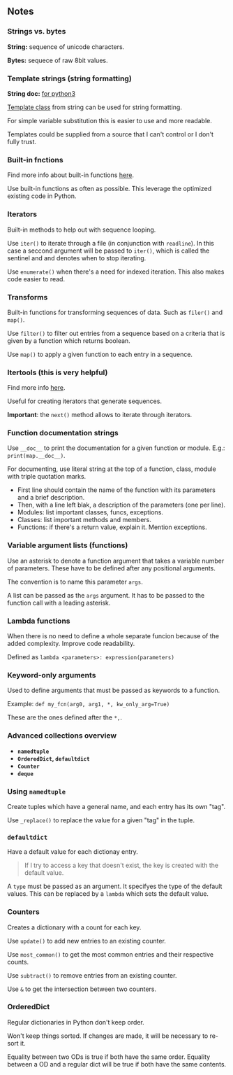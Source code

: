 ## Notes

### Strings vs. bytes

**String:** sequence of unicode characters.  

**Bytes:** sequece of raw 8bit values.

### Template strings (string formatting)

**String doc:** [for python3](https://docs.python.org/3/library/string.html) 

[Template class](https://docs.python.org/3/library/string.html#template-strings) from string can be used for string formatting.

For simple variable substitution this is easier to use and more readable.

Templates could be supplied from a source that I can't control or I don't fully trust.

### Built-in fnctions

Find more info about built-in functions [here](https://docs.python.org/3/library/functions.html).

Use built-in functions as often as possible. This leverage the optimized existing code in Python.

### Iterators

Built-in methods to help out with sequence looping.

Use `iter()` to iterate through a file (in conjunction with `readline`).
In this case a seccond argument will be passed to `iter()`, which is called
the sentinel and and denotes when to stop iterating.

Use `enumerate()` when there's a need for indexed iteration. This also makes code easier to read.

### Transforms

Built-in functions for transforming sequences of data. Such as `filer()` and `map()`.

Use `filter()` to filter out entries from a sequence based on a criteria that is given
by a function which returns boolean.

Use `map()` to apply a given function to each entry in a sequence.

### Itertools (this is very helpful)

Find more info [here](https://docs.python.org/3/library/itertools.html).

Useful for creating iterators that generate sequences.

**Important**: the `next()` method allows to iterate through iterators.

### Function documentation strings

Use `__doc__` to print the documentation for a given function or module. E.g.: `print(map.__doc__)`.

For documenting, use literal string at the top of a function, class, module with triple quotation marks.

- First line should contain the name of the function with its parameters and a brief description.
- Then, with a line left blak, a description of the parameters (one per line).
- Modules: list important classes, funcs, exceptions.
- Classes: list important methods and members.
- Functions: if there's a return value, explain it. Mention exceptions.

### Variable argument lists (functions)

Use an asterisk to denote a function argument that takes a variable number of parameters.
These have to be defined after any positional arguments.

The convention is to name this parameter `args`.

A list can be passed as the `args` argument. It has to be passed to the function call with a leading asterisk.

### Lambda functions

When there is no need to define a whole separate funcion because of the added complexity. Improve code readability.

Defined as `lambda <parameters>: expression(parameters)`

### Keyword-only arguments

Used to define arguments that must be passed as keywords to a function.

Example: `def my_fcn(arg0, arg1, *, kw_only_arg=True)`

These are the ones defined after the `*,`.

### Advanced collections overview

- **`namedtuple`**
- **`OrderedDict`, `defaultdict`**
- **`Counter`**
- **`deque`**

### Using `namedtuple`

Create tuples which have a general name, and each entry has its own "tag".

Use `_replace()` to replace the value for a given "tag" in the tuple.

### `defaultdict`

Have a default value for each dictionay entry.

> If I try to access a key that doesn't exist, the key is created with the default value.

A `type` must be passed as an argument. It specifyes the type of the default values. This can be replaced by a `lambda` which sets the default value.

### Counters

Creates a dictionary with a count for each key.

Use `update()` to add new entries to an existing counter.

Use `most_common()` to get the most common entries and their respective counts. 

Use `subtract()` to remove entries from an existing counter.

Use `&` to get the intersection between two counters.

### OrderedDict

Regular dictionaries in Python don't keep order.

Won't keep things sorted. If changes are made, it will be necessary to re-sort it.

Equality between two ODs is true if both have the same order. 
Equality between a OD and a regular dict will be true if both have the same contents.